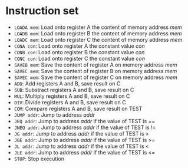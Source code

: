# Instruction set

- `LOADA mem`: Load onto register A the content of memory address _mem_
- `LOADB mem`: Load onto register B the content of memory address _mem_
- `LOADC mem`: Load onto register C the content of memory address _mem_
- `CONA con`: Load onto register A the constant value _con_
- `CONB con`: Load onto register B the constant value _con_
- `CONC con`: Load onto register C the constant value _con_
- `SAVEB mem`: Save the content of register A on memory address _mem_
- `SAVEC mem`: Save the content of register B on memory address _mem_
- `SAVEC mem`: Save the content of register C on memory address _mem_
- `ADD`: Add registers A and B, save result on C
- `SUB`: Substract registers A and B, save result on C
- `MUL`: Multiply registers A and B, save result on C
- `DIV`: Divide registers A and B, save result on C
- `COM`: Compare registers A and B, save result on TEST
- `JUMP addr`: Jump to address _addr_
- `JEQ addr`: Jump to address _addr_ if the value of TEST is ==
- `JNEQ addr`: Jump to address _addr_ if the value of TEST is !=
- `JG addr`: Jump to address _addr_ if the value of TEST is >
- `JGE addr`: Jump to address _addr_ if the value of TEST is >=
- `JL addr`: Jump to address _addr_ if the value of TEST is <
- `JLE addr`: Jump to address _addr_ if the value of TEST is <=
- `STOP`: Stop execution